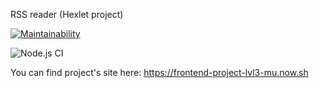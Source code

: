 RSS reader (Hexlet project)

[![Maintainability](https://api.codeclimate.com/v1/badges/1471728a3f268351cbea/maintainability)](https://codeclimate.com/github/Onlyal33/frontend-project-lvl3/maintainability)

![Node.js CI](https://github.com/Onlyal33/frontend-project-lvl3/workflows/Node.js%20CI/badge.svg)

You can find project's site here:
https://frontend-project-lvl3-mu.now.sh
